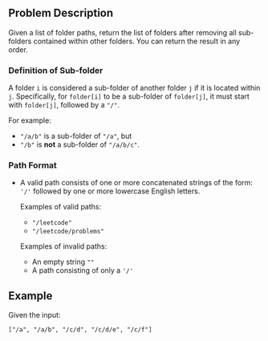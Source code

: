 
## Problem Description

Given a list of folder paths, return the list of folders after removing all sub-folders contained within other folders. You can return the result in any order.

### Definition of Sub-folder
A folder `i` is considered a sub-folder of another folder `j` if it is located within `j`. Specifically, for `folder[i]` to be a sub-folder of `folder[j]`, it must start with `folder[j]`, followed by a `"/"`. 

For example:
- `"/a/b"` is a sub-folder of `"/a"`, but
- `"/b"` is **not** a sub-folder of `"/a/b/c"`.

### Path Format

- A valid path consists of one or more concatenated strings of the form: `'/'` followed by one or more lowercase English letters.
  
  Examples of valid paths:
  - `"/leetcode"`
  - `"/leetcode/problems"`
  
  Examples of invalid paths:
  - An empty string `""`
  - A path consisting of only a `'/'`

## Example

Given the input:

```plaintext
["/a", "/a/b", "/c/d", "/c/d/e", "/c/f"]